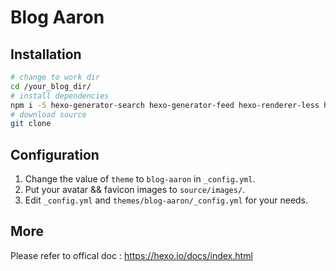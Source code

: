 # Blog Aaron
## Installation

```bash
# change to work dir
cd /your_blog_dir/
# install dependencies
npm i -S hexo-generator-search hexo-generator-feed hexo-renderer-less hexo-autoprefixer hexo-generator-json-content
# download source
git clone 
```

## Configuration
1. Change the value of `theme` to `blog-aaron` in `_config.yml`.
2. Put your avatar && favicon  images to `source/images/`.
3. Edit `_config.yml` and `themes/blog-aaron/_config.yml` for your needs.  


## More 
Please refer to offical doc : <https://hexo.io/docs/index.html>
